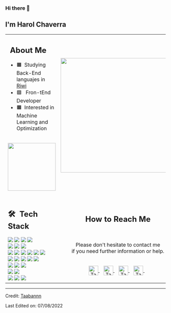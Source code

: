 ### Hi there 👋

## I'm Harol Chaverra
<table>
  <tr>
    <td>
      <h2>&nbsp;About Me </h2>
       <ul>
        <li> 🟧&nbsp; Studying Back-End languajes in <a href="https://riwi.io/">Riwi</a> </li>
         <li>🟩 &nbsp; Fron-tEnd Developer </li>
         <li>🟧&nbsp; Interested in Machine Learning and Optimization</li>
       </ul>
       <p align="center">
         <br>
        <img height="150em" src="https://github-readme-stats-eight-theta.vercel.app/api?username=Taabannn&show_icons=true&theme=algolia&include_all_commits=true&count_private=true"/>
        </p>
    </td>
    <td>
     <p align="center">
        <img height="360em" src="https://unblast.com/wp-content/uploads/2021/09/Desktop-Vibe-Illustration.jpg"/>
     </p>
    </td>
  </tr>
  <tr>
   <td>
     <h2> 🛠 &nbsp;Tech Stack</h2>
     <img src="https://img.shields.io/badge/-C-05122A?style=flat&logo=C"/>
     <img src="https://img.shields.io/badge/-C++-05122A?style=flat&logo=C%2B%2B"/>
     <img src="https://img.shields.io/badge/-Java-05122A?style=flat&logo=java"/>
     <img src="https://img.shields.io/badge/-Python-05122A?style=flat&logo=python"/>
     <br>
     <img src="https://img.shields.io/badge/-Spring-05122A?style=flat&logo=spring"/>
     <img src="https://img.shields.io/badge/-Django-05122A?style=flat&logo=django"/>
     <img src="https://img.shields.io/badge/-Flask-05122A?style=flat&logo=flask"/>
     <br>
     <img src="https://img.shields.io/badge/-R-05122A?style=flat&logo=R&logoColor=276DC3"/>
     <img src="https://img.shields.io/badge/-Matlab-05122A?style=flat&logo=matlab"/>
     <img src="https://img.shields.io/badge/-Octave-05122A?style=flat&logo=octave"/>
     <img src="https://img.shields.io/badge/-jupyter-05122A?style=flat&logo=jupyter"/>
     <img src="https://img.shields.io/badge/-colab-05122A?style=flat&logo=googlecolab"/>
     <img src="https://img.shields.io/badge/-Markdown-05122A?style=flat&logo=markdown"/>
     <br>
     <img src="https://img.shields.io/badge/-HTML-05122A?style=flat&logo=HTML5"/>
     <img src="https://img.shields.io/badge/-CSS-05122A?style=flat&logo=CSS3"/>
     <img src="https://img.shields.io/badge/-JavaScript-05122A?style=flat&logo=javascript"/>
     <img src="https://img.shields.io/badge/-Bootstrap-05122A?style=flat&logo=bootstrap"/>
     <img src="https://img.shields.io/badge/-JQuery-05122A?style=flat&logo=jquery"/>
     <br>
     <img src="https://img.shields.io/badge/-Git-05122A?style=flat&logo=git"/>
     <img src="https://img.shields.io/badge/-Github-05122A?style=flat&logo=github"/>
     <img src="https://img.shields.io/badge/-Gitlab-05122A?style=flat&logo=gitlab"/>
     <br>
     <img src="https://img.shields.io/badge/-MySql-05122A?style=flat&logo=mysql"/>
     <img src="https://img.shields.io/badge/-SQLite-05122A?style=flat&logo=sqlite"/>
     <br>
     <img src="https://img.shields.io/badge/-IntelliJ-05122A?style=flat&logo=intellijidea"/>
     <img src="https://img.shields.io/badge/-PyCharm-05122A?style=flat&logo=pycharm"/>
     <img src="https://img.shields.io/badge/-Visual%20Studio%20Code-05122A?style=flat&logo=visual-studio-code&logoColor=007ACC"/>
   </td>
   <td>
    <div align="center">
      <h2><b>How to Reach Me</b></h2>
      <br>
      <p>Please don't hesitate to contact me 
        <br>if you need further information or help.
      </p>
      <br>
      <a href="https://www.instagram.com/taabannn/" target="_blank">
      <img align="center" alt="Taban Soleymani | Instagram" width="30em" src="https://img.icons8.com/ios-glyphs/50/000000/instagram-new.png" />
      </a> &nbsp;&nbsp;
      <a href="mailto:tabansly78@gmail.com" >
      <img align="center" alt="Taban Soleymani | Gmail" width="30em" src="https://img.icons8.com/ios-glyphs/50/000000/gmail.png" />
      </a> &nbsp;&nbsp;
      <a href="https://join.skype.com/invite/oJPb3eoBcLa3" >
      <img align="center" alt="Taban Soleymani | Skype" width="30em" src="https://img.icons8.com/ios-glyphs/50/000000/skype.png" />
      </a> &nbsp;&nbsp;
      <a href="https://www.linkedin.com/in/TabanSoleymani/" >
      <img align="center" alt="Taban Soleymani | LinkedIn" width="30em" src="https://img.icons8.com/ios-glyphs/50/000000/linkedin.png" />
      </a> &nbsp;&nbsp;
      <br>
    </div>
   </td>
  </tr>
</table>

------

Credit: [Taabannn](https://github.com/Taabannn)

Last Edited on: 07/08/2022
